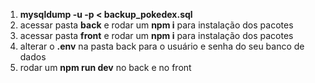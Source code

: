1. <b>mysqldump -u <USER> -p < backup_pokedex.sql</b>
2. acessar pasta <b>back</b> e rodar um <b>npm i</b> para instalação dos pacotes
3. acessar pasta <b>front</b> e rodar um <b>npm i</b> para instalação dos pacotes
4. alterar o <b>.env</b> na pasta back para o usuário e senha do seu banco de dados
5. rodar um <b>npm run dev</b> no back e no front

